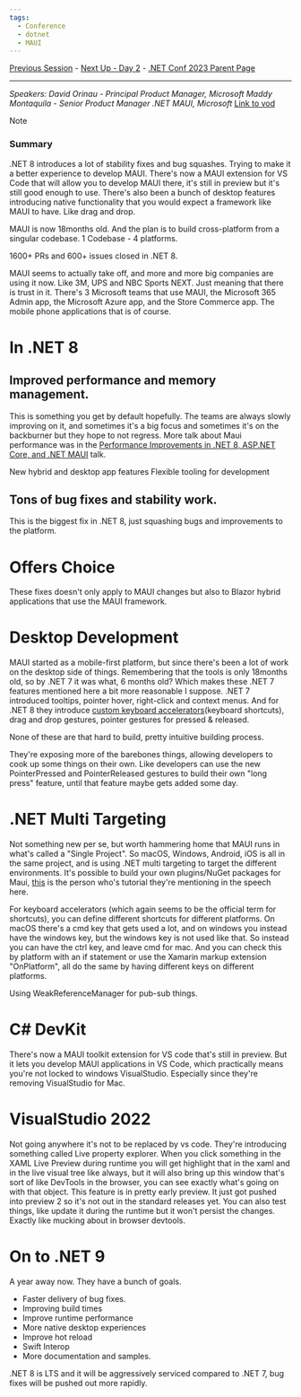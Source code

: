 ```yaml
---
tags:
  - Conference
  - dotnet
  - MAUI
---
```

[Previous Session](Build%20Intelligent%20Apps%20with%20.NET%20and%20Azure.md) - [Next Up - Day 2](../Day%202/Improving%20your%20application%20telemetry%20using%20.NET%208%20and%20Open%20Telemetry.md) - [.NET Conf 2023 Parent Page](../README.md)

---
_Speakers:
David Orinau - Principal Product Manager, Microsoft
Maddy Montaquila - Senior Product Manager .NET MAUI, Microsoft_
[Link to vod](https://www.youtube.com/watch?v=4saU9BNY6l4)

>[!note]
>### Summary
>.NET 8 introduces a lot of stability fixes and bug squashes. Trying to make it a better experience to develop MAUI. 
>There's now a MAUI extension for VS Code that will allow you to develop MAUI there, it's still in preview but it's still good enough to use. There's also been a bunch of desktop features introducing native functionality that you would expect a framework like MAUI to have. Like drag and drop.

MAUI is now 18months old. And the plan is to build cross-platform from a singular codebase. 1 Codebase - 4 platforms. 

1600+ PRs and 600+ issues closed in .NET 8.

MAUI seems to actually take off, and more and more big companies are using it now. Like 3M, UPS and NBC Sports NEXT. Just meaning that there is trust in it. There's 3 Microsoft teams that use MAUI, the Microsoft 365 Admin app, the Microsoft Azure app, and the Store Commerce app. The mobile phone applications that is of course. 

# In .NET 8
## Improved performance and memory management.
This is something you get by default hopefully. The teams are always slowly improving on it, and sometimes it's a big focus and sometimes it's on the backburner but they hope to not regress. More talk about Maui performance was in the [Performance Improvements in .NET 8, ASP.NET Core, and .NET MAUI](Performance%20Improvements%20in%20.NET%208,%20ASP.NET%20Core,%20and%20.NET%20MAUI.md) talk. 

New hybrid and desktop app features
Flexible tooling for development
## Tons of bug fixes and stability work.
This is the biggest fix in .NET 8, just squashing bugs and improvements to the platform. 
# Offers Choice
These fixes doesn't only apply to MAUI changes but also to Blazor hybrid applications that use the MAUI framework. 
# Desktop Development
MAUI started as a mobile-first platform, but since there's been a lot of work on the desktop side of things. Remembering that the tools is only 18months old, so by .NET 7 it was what, 6 months old? Which makes these .NET 7 features mentioned here a bit more reasonable I suppose. .NET 7 introduced tooltips, pointer hover, right-click and context menus. And for .NET 8 they introduce [custom keyboard accelerators](https://devblogs.microsoft.com/dotnet/announcing-dotnet-maui-in-dotnet-8-preview-7/)(keyboard shortcuts), drag and drop gestures, pointer gestures for pressed & released.

None of these are that hard to build, pretty intuitive building process. 

They're exposing more of the barebones things, allowing developers to cook up some things on their own. Like developers can use the new PointerPressed and PointerReleased gestures to build their own "long press" feature, until that feature maybe gets added some day.
# .NET Multi Targeting 
Not something new per se, but worth hammering home that MAUI runs in what's called a "Single Project". So macOS, Windows, Android, iOS is all in the same project, and is using .NET multi targeting to target the different environments. It's possible to build your own plugins/NuGet packages for Maui, [this](https://www.youtube.com/watch?v=ZCQrlGT7MhI) is the person who's tutorial they're mentioning in the speech here. 

For keyboard accelerators (which again seems to be the official term for shortcuts), you can define different shortcuts for different platforms. On macOS there's a cmd key that gets used a lot, and on windows you instead have the windows key, but the windows key is not used like that. So instead you can have the ctrl key, and leave cmd for mac. And you can check this by platform with an if statement or use the Xamarin markup extension "OnPlatform", all do the same by having different keys on different platforms. 

Using WeakReferenceManager for pub-sub things.
# C# DevKit
There's now a MAUI toolkit extension for VS code that's still in preview. But it lets you develop MAUI applications in VS Code, which practically means you're not locked to windows VisualStudio. Especially since they're removing VisualStudio for Mac. 
# VisualStudio 2022
Not going anywhere it's not to be replaced by vs code. They're introducing something called Live property explorer. When you click something in the XAML Live Preview during runtime you will get highlight that in the xaml and in the live visual tree like always, but it will also bring up this window that's sort of like DevTools in the browser, you can see exactly what's going on with that object. This feature is in pretty early preview. It just got pushed into preview 2 so it's not out in the standard releases yet. You can also test things, like update it during the runtime but it won't persist the changes. Exactly like mucking about in browser devtools. 
# On to .NET 9
A year away now. They have a bunch of goals.
- Faster delivery of bug fixes.
- Improving build times
- Improve runtime performance
- More native desktop experiences
- Improve hot reload
- Swift Interop
- More documentation and samples.

.NET 8 is LTS and it will be aggressively serviced compared to .NET 7, bug fixes will be pushed out more rapidly.
